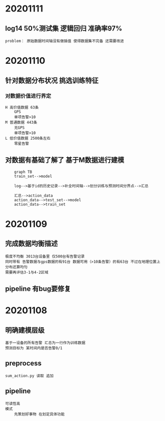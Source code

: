 # 20201111
## log14 50%测试集 逻辑回归 准确率97%
    problem： 原始数据时间轴没有做插值 使得数据集不完备 还需要改进



# 20201110
## 针对数据分布状况 挑选训练特征
### 对数据价值进行界定
    H 高价值数据 63条 
        GPS
        单项告警>10
    M 普通数据 443条
        无GPS
        单项告警>10
    L 低价值数据 2500条左右
        零星告警 
## 对数据有基础了解了 基于M数据进行建模
```mermaid
    graph TB
    train_set-->model 
    
    log-->基于id的历史记录-->补全时间轴-->划分训练与预测时间分界点-->汇总
    
    汇总-->action_data
    action_data-->test_set-->model
    action_data-->train_set

```
    

# 20201109
## 完成数据均衡描述
    极度不均衡 3013台设备里 仅500台有告警记录 
    同时带有 告警数据与gps数据的有91台 数据可用（>10条告警）的有63台 不过在地理位置上分布还算均匀
    需要再评估3-1与4-2区域 
## pipeline 有bug要修复 

# 20201108
## 明确建模层级
    基于一设备的所有告警 汇总为一行作为训练数据
    预测目标为 某时间内是否告警0/1
## preprocess 
    sum_action.py 读取 追加 
## pipeline 
    可读性高
    模式
        先策划好事物 在划定具体功能
